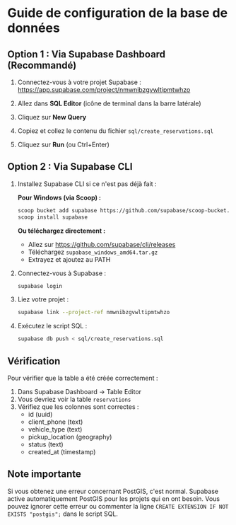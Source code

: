 # Guide de configuration de la base de données

## Option 1 : Via Supabase Dashboard (Recommandé)

1. Connectez-vous à votre projet Supabase : https://app.supabase.com/project/nmwnibzgvwltipmtwhzo

2. Allez dans **SQL Editor** (icône de terminal dans la barre latérale)

3. Cliquez sur **New Query**

4. Copiez et collez le contenu du fichier `sql/create_reservations.sql`

5. Cliquez sur **Run** (ou Ctrl+Enter)

## Option 2 : Via Supabase CLI

1. Installez Supabase CLI si ce n'est pas déjà fait :
   
   **Pour Windows (via Scoop) :**
   ```bash
   scoop bucket add supabase https://github.com/supabase/scoop-bucket.git
   scoop install supabase
   ```
   
   **Ou téléchargez directement :**
   - Allez sur https://github.com/supabase/cli/releases
   - Téléchargez `supabase_windows_amd64.tar.gz`
   - Extrayez et ajoutez au PATH

2. Connectez-vous à Supabase :
   ```bash
   supabase login
   ```

3. Liez votre projet :
   ```bash
   supabase link --project-ref nmwnibzgvwltipmtwhzo
   ```

4. Exécutez le script SQL :
   ```bash
   supabase db push < sql/create_reservations.sql
   ```

## Vérification

Pour vérifier que la table a été créée correctement :

1. Dans Supabase Dashboard → Table Editor
2. Vous devriez voir la table `reservations`
3. Vérifiez que les colonnes sont correctes :
   - id (uuid)
   - client_phone (text)
   - vehicle_type (text)
   - pickup_location (geography)
   - status (text)
   - created_at (timestamp)

## Note importante

Si vous obtenez une erreur concernant PostGIS, c'est normal. Supabase active automatiquement PostGIS pour les projets qui en ont besoin. Vous pouvez ignorer cette erreur ou commenter la ligne `CREATE EXTENSION IF NOT EXISTS "postgis";` dans le script SQL.